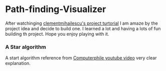 # Path-finding-Visualizer

After watchinging [clementmihailescu's project turtorial](https://github.com/clementmihailescu/Pathfinding-Visualizer) I am amaze by the project idea and decide to build one. I learned a lot and having a lots of fun building th project. Hope you enjoy playing with it.


### A Star algorithm 
A start algorithm reference from [Computerphile youtube video](https://youtu.be/ySN5Wnu88nE) very clear explanation.
